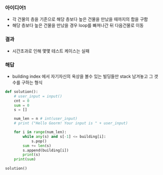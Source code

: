 ### 아이디어1
  - 각 건물의 층을 기준으로 해당 층보다 높은 건물을 만났을 때까지의 합을 구함
  - 해당 층보다 높은 건물을 만났을 경우 loop를 빠져나간 뒤 다음건물로 이동
 
### 결과
  - 시간초과로 인해 몇몇 테스트 케이스는 실패 

### 해답
  - building index 에서 자기자신의 옥상을 볼수 있는 빌딩들만 stack 남겨놓고 그 갯수를 구하는 형식
```python
def solution():
    # user_input = input()
    cnt = 0
    sum = 0
    s = []

    num_len = n # int(user_input)
    # print ("Hello Goorm! Your input is " + user_input)

    for i in range(num_len):
        while any(s) and s[-1] <= building[i]:
            s.pop()
        sum += len(s)
        s.append(building[i])
        print(s)
    print(sum)
		
solution()
```
